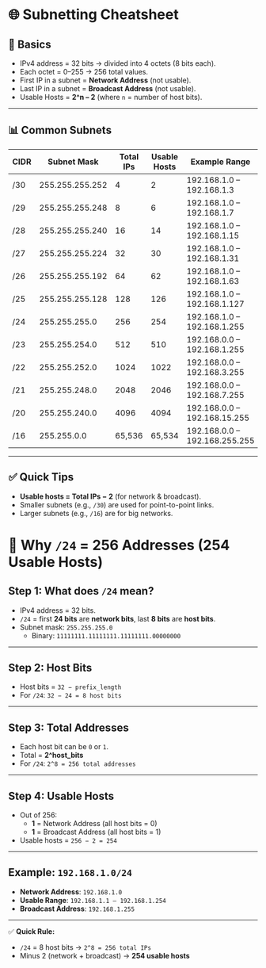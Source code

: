# 🌐 Subnetting Cheatsheet

## 📌 Basics
- IPv4 address = 32 bits → divided into 4 octets (8 bits each).
- Each octet = 0–255 → 256 total values.
- First IP in a subnet = **Network Address** (not usable).
- Last IP in a subnet = **Broadcast Address** (not usable).
- Usable Hosts = **2^n – 2** (where `n` = number of host bits).

---

## 📊 Common Subnets

| CIDR | Subnet Mask       | Total IPs | Usable Hosts | Example Range                   |
|------|------------------|-----------|--------------|---------------------------------|
| /30  | 255.255.255.252  | 4         | 2            | 192.168.1.0 – 192.168.1.3       |
| /29  | 255.255.255.248  | 8         | 6            | 192.168.1.0 – 192.168.1.7       |
| /28  | 255.255.255.240  | 16        | 14           | 192.168.1.0 – 192.168.1.15      |
| /27  | 255.255.255.224  | 32        | 30           | 192.168.1.0 – 192.168.1.31      |
| /26  | 255.255.255.192  | 64        | 62           | 192.168.1.0 – 192.168.1.63      |
| /25  | 255.255.255.128  | 128       | 126          | 192.168.1.0 – 192.168.1.127     |
| /24  | 255.255.255.0    | 256       | 254          | 192.168.1.0 – 192.168.1.255     |
| /23  | 255.255.254.0    | 512       | 510          | 192.168.0.0 – 192.168.1.255     |
| /22  | 255.255.252.0    | 1024      | 1022         | 192.168.0.0 – 192.168.3.255     |
| /21  | 255.255.248.0    | 2048      | 2046         | 192.168.0.0 – 192.168.7.255     |
| /20  | 255.255.240.0    | 4096      | 4094         | 192.168.0.0 – 192.168.15.255    |
| /16  | 255.255.0.0      | 65,536    | 65,534       | 192.168.0.0 – 192.168.255.255   |

---

## ✅ Quick Tips
- **Usable hosts = Total IPs − 2** (for network & broadcast).
- Smaller subnets (e.g., `/30`) are used for point-to-point links.
- Larger subnets (e.g., `/16`) are for big networks.


# 📌 Why `/24` = 256 Addresses (254 Usable Hosts)

## Step 1: What does `/24` mean?
- IPv4 address = 32 bits.
- `/24` = first **24 bits** are **network bits**, last **8 bits** are **host bits**.
- Subnet mask: `255.255.255.0`
    - Binary: `11111111.11111111.11111111.00000000`

---

## Step 2: Host Bits
- Host bits = `32 − prefix_length`
- For `/24`: `32 − 24 = 8 host bits`

---

## Step 3: Total Addresses
- Each host bit can be `0` or `1`.
- Total = **2^host_bits**
- For `/24`: `2^8 = 256 total addresses`

---

## Step 4: Usable Hosts
- Out of 256:
    - **1** = Network Address (all host bits = 0)
    - **1** = Broadcast Address (all host bits = 1)
- Usable hosts = `256 − 2 = 254`

---

## Example: `192.168.1.0/24`
- **Network Address**: `192.168.1.0`
- **Usable Range**: `192.168.1.1 – 192.168.1.254`
- **Broadcast Address**: `192.168.1.255`

---

✅ **Quick Rule:**
- `/24` = 8 host bits → `2^8 = 256 total IPs`
- Minus 2 (network + broadcast) → **254 usable hosts**
